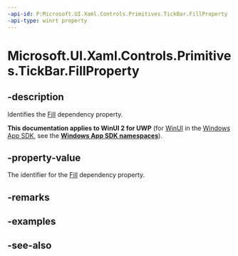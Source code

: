 ```yaml
---
-api-id: P:Microsoft.UI.Xaml.Controls.Primitives.TickBar.FillProperty
-api-type: winrt property
---
```


<!-- Property syntax
public Windows.UI.Xaml.DependencyProperty FillProperty { get; }
-->

# Microsoft.UI.Xaml.Controls.Primitives.TickBar.FillProperty

## -description
Identifies the [Fill](tickbar_fill.md) dependency property.

**This documentation applies to WinUI 2 for UWP** (for [WinUI](/windows/apps/winui/winui3/) in the [Windows App SDK](/windows/apps/windows-app-sdk/), see the **[Windows App SDK namespaces](/windows/windows-app-sdk/api/winrt/)**).

## -property-value
The identifier for the [Fill](tickbar_fill.md) dependency property.

## -remarks

## -examples

## -see-also
